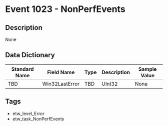 # Event 1023 - NonPerfEvents

## Description
None

## Data Dictionary
|Standard Name|Field Name|Type|Description|Sample Value|
|---|---|---|---|---|
|TBD|Win32LastError|TBD|UInt32|None|None|

## Tags
* etw_level_Error
* etw_task_NonPerfEvents